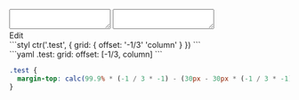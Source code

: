 <div data-size="125" class="code-cont" data-example="down">
    <div class="code">
        <div class="code-wrap">
            <textarea id="stylus"></textarea>
            <textarea id="css"></textarea>
            <div class="edit-code">
                <span>Edit</span>
            </div>
        </div>
    </div>
</div>


<div data-size="125" data-examples="stylus"></div>
```styl
ctr('.test', {
  grid: {
    offset: '-1/3' 'column'
  }
})
```

<div data-size="125" data-examples="yaml"></div>
```yaml
.test:
  grid:
    offset: [-1/3, column]
```

```css
.test {
  margin-top: calc(99.9% * (-1 / 3 * -1) - (30px - 30px * (-1 / 3 * -1)) + 30px) !important;
}
```
<div class="cf"></div>
